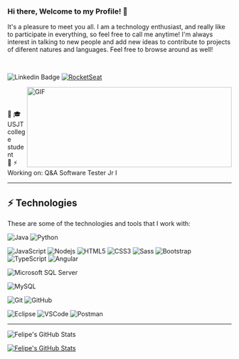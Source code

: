 ### Hi there, Welcome to my Profile! 👋

It's a pleasure to meet you all. I am a technology enthusiast, and really like to participate in everything, so feel free to call me anytime! 
I'm always interest in talking to new people and add new ideas to contribute to projects of diferent natures and languages.
Feel free to browse around as well!

<br> 

![Linkedin Badge](https://img.shields.io/badge/-LinkedIn-blue?style=flat-square&logo=Linkedin&logoColor=white&link=https://www.linkedin.com/in/felipeaffonsoboschetti/)
[![RocketSeat](https://img.shields.io/badge/-RocketSeat-blueviolet)](https://app.rocketseat.com.br/me/fe0093)
<br>

<img align="right" alt="GIF" src="https://media.giphy.com/media/26tn33aiTi1jkl6H6/giphy.gif" width="460" height="180" />
<br>
<br>
<br>
<!-- 🔸 💻 Technologies Front-End: HTML, Javascript
<br>
🔸 🔭 Technologies DataBase: MySQL & SQLServer
<br>
🔸 🌱 Technologies Back-End: Java, Python
<br> -->
🔸 🎓 USJT college student
<br>
🔸 ⚡ Working on: Q&A Software Tester Jr I 

<br>

<!-- <code><img height="20" src="https://cdn3.iconfinder.com/data/icons/logos-and-brands-adobe/512/267_Python-512.png"></code>
<code><img height="20" src="https://image.flaticon.com/icons/png/512/226/226777.png"></code>
<code><img height="20" src="https://upload.wikimedia.org/wikipedia/commons/thumb/7/73/Javascript-736400_960_720.png/480px-Javascript-736400_960_720.png"></code>
<code><img height="20" src="https://cdn0.iconfinder.com/data/icons/HTML5/512/HTML_Logo.png"></code>
<code><img height="20" src="https://cdn4.iconfinder.com/data/icons/logos-3/181/MySQL-512.png"></code>
<code><img height="20" src="https://cdn.iconscout.com/icon/free/png-512/sql-4-190807.png"></code> 
https://cdn4.iconfinder.com/data/icons/logos-brands-5/24/postman-512.png -->

---
## ⚡ Technologies

These are some of the technologies and tools that I work with:

![Java](https://img.shields.io/badge/-Java-007396?style=flat-square&logo=java)
![Python](https://img.shields.io/badge/-Python-512?style=flat-square&logo=python)
<!--![Spring](https://img.shields.io/badge/-Spring-6DB33F?style=flat-square&logo=spring&logoColor=white) -->
![JavaScript](https://img.shields.io/badge/-JavaScript-black?style=flat-square&logo=javascript)
![Nodejs](https://img.shields.io/badge/-Nodejs-339933?style=flat-square&logo=Node.js&logoColor=white)
![HTML5](https://img.shields.io/badge/-HTML5-E34F26?style=flat-square&logo=html5&logoColor=white)
![CSS3](https://img.shields.io/badge/-CSS3-1572B6?style=flat-square&logo=css3)
![Sass](https://img.shields.io/badge/-Sass-CC6699?style=flat-square&logo=sass&logoColor=white)
![Bootstrap](https://img.shields.io/badge/-Bootstrap-563D7C?style=flat-square&logo=bootstrap)
![TypeScript](https://img.shields.io/badge/-TypeScript-007ACC?style=flat-square&logo=typescript)
![Angular](https://img.shields.io/badge/-Angular-DD0031?style=flat-square&logo=angular)
<!--![Sencha](https://img.shields.io/badge/-Sencha-86BC40?style=flat-square&logo=sencha&logoColor=white)
![Ionic](https://img.shields.io/badge/-Ionic-3880FF?style=flat-square&logo=ionic&logoColor=white)
![NestJS](https://img.shields.io/badge/-NestJS-E0234E?style=flat-square&logo=nestjs&logoColor=white) -->
![Microsoft SQL Server](https://img.shields.io/badge/-SQL%20Server-CC2927?style=flat-square&logo=microsoft-sql-server&logoColor=white)
<!--![MongoDB](https://img.shields.io/badge/-MongoDB-black?style=flat-square&logo=mongodb)-->
![MySQL](https://img.shields.io/badge/-MySQL-4479A1?style=flat-square&logo=mysql&logoColor=white)
<!--![Docker](https://img.shields.io/badge/-Docker-2496ED?style=flat-square&logo=docker&logoColor=white)
![Microsoft Azure](https://img.shields.io/badge/Microsoft%20Azure-0089D6?style=flat-square&logo=microsoft-azure&logoColor=white)
![Google Cloud](https://img.shields.io/badge/Google%20Cloud-4285F4?style=flat-square&logo=google-cloud&logoColor=white)
![Firebase](https://img.shields.io/badge/Firebase-FFCA28?style=flat-square&logo=firebase&logoColor=white)
![Oracle Cloud](https://img.shields.io/badge/Oracle%20Cloud-F80000?style=flat-square&logo=oracle&logoColor=white)-->
![Git](https://img.shields.io/badge/-Git-black?style=flat-square&logo=git)
![GitHub](https://img.shields.io/badge/-GitHub-181717?style=flat-square&logo=github)
<!--![BitBucket](https://img.shields.io/badge/-BitBucket-darkblue?style=flat-square&logo=bitbucket)
![JIRA](https://img.shields.io/badge/-JIRA-0052CC?style=flat-square&logo=jira)
![JFrog](https://img.shields.io/badge/-JFrog-41BF47?style=flat-square&logo=jfrog&logoColor=white)
![IntelliJ](https://img.shields.io/badge/-IntelliJ%20IDEA-black?style=flat-square&logo=intellij-idea&logoColor=white)-->
![Eclipse](https://img.shields.io/badge/-Eclipse-2C2255?style=flat-square&logo=eclipse&logoColor=white)
![VSCode](https://img.shields.io/badge/-VSCode-007ACC?style=flat-square&logo=visual-studio-code&logoColor=white)
![Postman](https://img.shields.io/badge/-postman-512?style=flat-square&logo=eclipse&logoColor=white)


---

![Felipe's GitHub Stats](https://github-readme-stats.vercel.app/api?username=fe0093&show_icons=true&theme=chartreuse-dark)

[![Felipe's GitHub Stats](https://github-readme-stats.vercel.app/api/top-langs/?username=fe0093&layout=compact&theme=chartreuse-dark)](https://github.com/fe0093/github-readme-stats)


<!--
**fe0093/fe0093** is a ✨ _special_ ✨ repository because its `README.md` (this file) appears on your GitHub profile.

Here are some ideas to get you started:

- 🔭 I’m currently working on ...
- 🌱 I’m currently learning ...
- 👯 I’m looking to collaborate on ...
- 🤔 I’m looking for help with ...
- 💬 Ask me about ...
- 📫 How to reach me: ...
- 😄 Pronouns: ...
- ⚡ Fun fact: ...
-->
